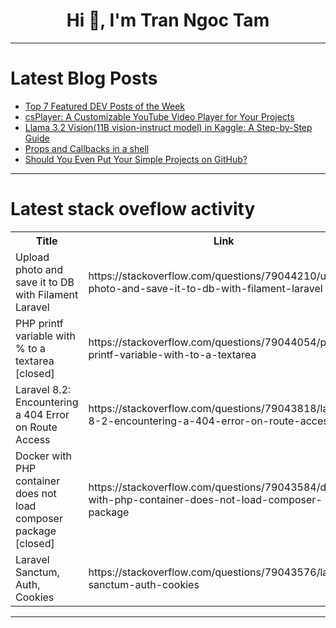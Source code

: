 <h1 align="center">Hi 👋, I'm Tran Ngoc Tam</h1>

---

# Latest Blog Posts 
<!-- BLOG-POST-LIST:START -->
- [Top 7 Featured DEV Posts of the Week](https://dev.to/devteam/top-7-featured-dev-posts-of-the-week-hi6)
- [csPlayer: A Customizable YouTube Video Player for Your Projects](https://dev.to/ashutosh_dev/csplayer-a-customizable-youtube-video-player-for-your-projects-3gmi)
- [Llama 3.2 Vision&lpar;11B vision-instruct model&rpar; in Kaggle: A Step-by-Step Guide](https://dev.to/shahstavan/llama-32-vision11b-vision-instruct-model-in-kaggle-a-step-by-step-guide-no1)
- [Props and Callbacks in a shell](https://dev.to/amanbhoria/props-and-callbacks-in-a-shell-4jk)
- [Should You Even Put Your Simple Projects on GitHub?](https://dev.to/saamiabbaskhan/should-you-even-put-your-simple-projects-on-github-160m)
<!-- BLOG-POST-LIST:END -->

---

# Latest stack oveflow activity
<table>
  <tr><th>Title</th><th>Link</th></tr>
  <!-- STACKOVERFLOW:START --><tr><td>Upload photo and save it to DB with Filament Laravel</td><td>https://stackoverflow.com/questions/79044210/upload-photo-and-save-it-to-db-with-filament-laravel</td></tr><tr><td>PHP printf variable with % to a textarea [closed]</td><td>https://stackoverflow.com/questions/79044054/php-printf-variable-with-to-a-textarea</td></tr><tr><td>Laravel 8.2: Encountering a 404 Error on Route Access</td><td>https://stackoverflow.com/questions/79043818/laravel-8-2-encountering-a-404-error-on-route-access</td></tr><tr><td>Docker with PHP container does not load composer package [closed]</td><td>https://stackoverflow.com/questions/79043584/docker-with-php-container-does-not-load-composer-package</td></tr><tr><td>Laravel Sanctum, Auth, Cookies</td><td>https://stackoverflow.com/questions/79043576/laravel-sanctum-auth-cookies</td></tr><!-- STACKOVERFLOW:END -->
</table>

---


